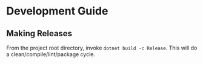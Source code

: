 # Development Guide

## Making Releases

From the project root directory, invoke `dotnet build -c Release`. This will do a clean/compile/lint/package cycle.